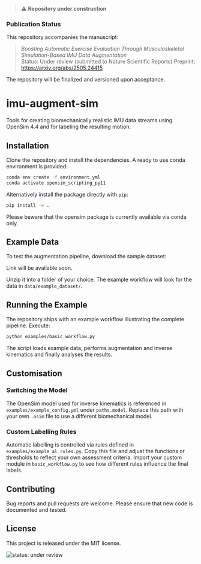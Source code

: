 > ⚠️ **Repository under construction**
### Publication Status
This repository accompanies the manuscript:

> *Boosting Automatic Exercise Evaluation Through Musculoskeletal Simulation-Based IMU Data Augmentation*  
> Status: Under review (submitted to Nature Scientific Reports)
Preprint: https://arxiv.org/abs/2505.24415

The repository will be finalized and versioned upon acceptance.


# imu-augment-sim

Tools for creating biomechanically realistic IMU data streams using OpenSim 4.4 and for labeling the resulting motion.

## Installation

Clone the repository and install the dependencies. A ready to use conda environment is provided:

```bash
conda env create -f environment.yml
conda activate opensim_scripting_py11
```

Alternatively install the package directly with `pip`:

```bash
pip install -e .
```

Please beware that the opensim package is currently available via conda only. 


## Example Data

To test the augmentation pipeline, download the sample dataset:

Link will be available soon.


Unzip it into a folder of your choice. The example workflow will look for the data in `data/example_dataset/`.

## Running the Example

The repository ships with an example workflow illustrating the complete pipeline. Execute:

```bash
python examples/basic_workflow.py
```

The script loads example data, performs augmentation and inverse kinematics and finally analyses the results.

## Customisation

### Switching the Model

The OpenSim model used for inverse kinematics is referenced in `examples/example_config.yml` under `paths.model`. Replace this path with your own `.osim` file to use a different biomechanical model.

### Custom Labelling Rules

Automatic labelling is controlled via rules defined in `examples/example_al_rules.py`. Copy this file and adjust the functions or thresholds to reflect your own assessment criteria. Import your custom module in `basic_workflow.py` to see how different rules influence the final labels.

## Contributing

Bug reports and pull requests are welcome. Please ensure that new code is documented and tested.

## License

This project is released under the MIT license.

![status: under review](https://img.shields.io/badge/status-under--review-yellow)